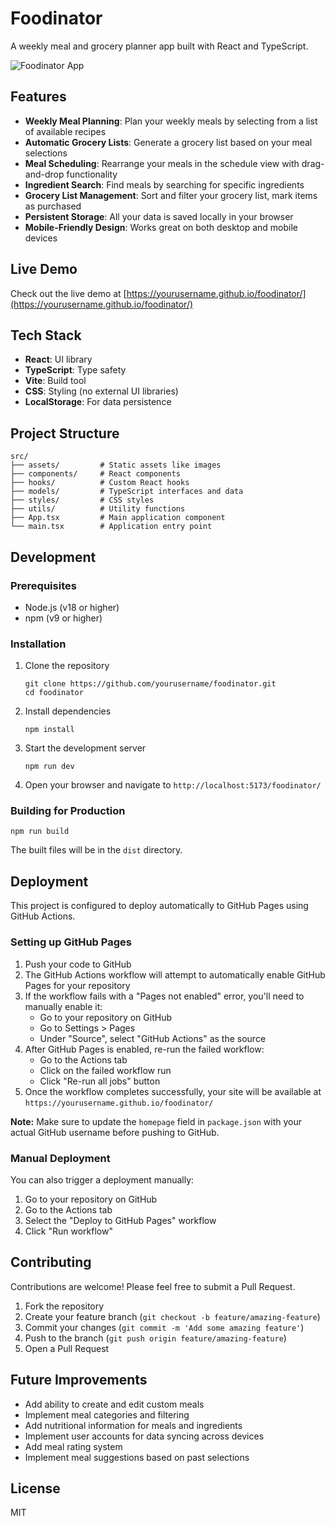 # Foodinator

A weekly meal and grocery planner app built with React and TypeScript.

![Foodinator App](public/screenshot.png)

## Features

- **Weekly Meal Planning**: Plan your weekly meals by selecting from a list of available recipes
- **Automatic Grocery Lists**: Generate a grocery list based on your meal selections
- **Meal Scheduling**: Rearrange your meals in the schedule view with drag-and-drop functionality
- **Ingredient Search**: Find meals by searching for specific ingredients
- **Grocery List Management**: Sort and filter your grocery list, mark items as purchased
- **Persistent Storage**: All your data is saved locally in your browser
- **Mobile-Friendly Design**: Works great on both desktop and mobile devices

## Live Demo

Check out the live demo at [https://yourusername.github.io/foodinator/](https://yourusername.github.io/foodinator/)

## Tech Stack

- **React**: UI library
- **TypeScript**: Type safety
- **Vite**: Build tool
- **CSS**: Styling (no external UI libraries)
- **LocalStorage**: For data persistence

## Project Structure

```
src/
├── assets/         # Static assets like images
├── components/     # React components
├── hooks/          # Custom React hooks
├── models/         # TypeScript interfaces and data
├── styles/         # CSS styles
├── utils/          # Utility functions
├── App.tsx         # Main application component
└── main.tsx        # Application entry point
```

## Development

### Prerequisites

- Node.js (v18 or higher)
- npm (v9 or higher)

### Installation

1. Clone the repository
   ```
   git clone https://github.com/yourusername/foodinator.git
   cd foodinator
   ```

2. Install dependencies
   ```
   npm install
   ```

3. Start the development server
   ```
   npm run dev
   ```

4. Open your browser and navigate to `http://localhost:5173/foodinator/`

### Building for Production

```
npm run build
```

The built files will be in the `dist` directory.

## Deployment

This project is configured to deploy automatically to GitHub Pages using GitHub Actions.

### Setting up GitHub Pages

1. Push your code to GitHub
2. The GitHub Actions workflow will attempt to automatically enable GitHub Pages for your repository
3. If the workflow fails with a "Pages not enabled" error, you'll need to manually enable it:
   - Go to your repository on GitHub
   - Go to Settings > Pages
   - Under "Source", select "GitHub Actions" as the source
4. After GitHub Pages is enabled, re-run the failed workflow:
   - Go to the Actions tab
   - Click on the failed workflow run
   - Click "Re-run all jobs" button
5. Once the workflow completes successfully, your site will be available at `https://yourusername.github.io/foodinator/`

**Note:** Make sure to update the `homepage` field in `package.json` with your actual GitHub username before pushing to GitHub.

### Manual Deployment

You can also trigger a deployment manually:

1. Go to your repository on GitHub
2. Go to the Actions tab
3. Select the "Deploy to GitHub Pages" workflow
4. Click "Run workflow"

## Contributing

Contributions are welcome! Please feel free to submit a Pull Request.

1. Fork the repository
2. Create your feature branch (`git checkout -b feature/amazing-feature`)
3. Commit your changes (`git commit -m 'Add some amazing feature'`)
4. Push to the branch (`git push origin feature/amazing-feature`)
5. Open a Pull Request

## Future Improvements

- Add ability to create and edit custom meals
- Implement meal categories and filtering
- Add nutritional information for meals and ingredients
- Implement user accounts for data syncing across devices
- Add meal rating system
- Implement meal suggestions based on past selections

## License

MIT
